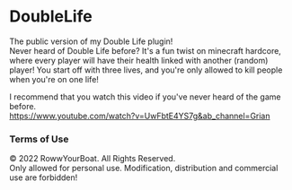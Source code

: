 # DoubleLife
The public version of my Double Life plugin!  
Never heard of Double Life before? It's a fun twist on minecraft hardcore, where every player will have their health linked with another (random) player!
You start off with three lives, and you're only allowed to kill people when you're on one life!

I recommend that you watch this video if you've never heard of the game before.   
https://www.youtube.com/watch?v=UwFbtE4YS7g&ab_channel=Grian   

### Terms of Use
© 2022 RowwYourBoat. All Rights Reserved.  
Only allowed for personal use. Modification, distribution and commercial use are forbidden!
